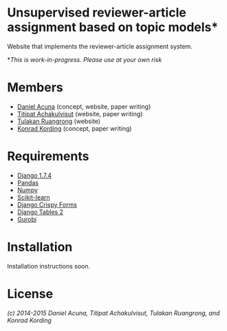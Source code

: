 # Unsupervised reviewer-article assignment based on topic models*

Website that implements the reviewer-article assignment system. 

**This is work-in-progress. Please use at your own risk*

# Members
- [Daniel Acuna](https://github.com/daniel-acuna) (concept, website, paper writing)
- [Titipat Achakulvisut](https://github.com/titipata) (website, paper writing)
- [Tulakan Ruangrong](https://github.com/tupleblog) (website)
- [Konrad Kording](http://klab.smpp.northwestern.edu/wiki/index.php5/Welcome) (concept, paper writing)

# Requirements
  - [Django 1.7.4](https://www.djangoproject.com/)
  - [Pandas](http://pandas.pydata.org/)
  - [Numpy](http://www.numpy.org/)
  - [Scikit-learn](http://scikit-learn.org/stable/)
  - [Django Crispy Forms](http://django-crispy-forms.readthedocs.org/en/latest/)
  - [Django Tables 2](https://django-tables2.readthedocs.org/en/latest/)
  - [Gurobi](http://www.gurobi.com/)

# Installation

Installation instructions soon.

# License

*(c) 2014-2015 Daniel Acuna, Titipat Achakulvisut, Tulakan Ruangrong, and Konrad Kording*

